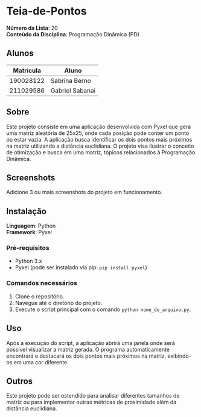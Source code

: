 # Teia-de-Pontos

**Número da Lista**: 20  
**Conteúdo da Disciplina**: Programação Dinâmica (PD)  

## Alunos
| Matrícula | Aluno |
| --------- | ----- |
| 190028122  | Sabrina Berno |
| 211029586  | Gabriel Sabanai |

## Sobre 
Este projeto consiste em uma aplicação desenvolvida com Pyxel que gera uma matriz aleatória de 25x25, onde cada posição pode conter um ponto ou estar vazia. A aplicação busca identificar os dois pontos mais próximos na matriz utilizando a distância euclidiana. O projeto visa ilustrar o conceito de otimização e busca em uma matriz, tópicos relacionados à Programação Dinâmica.

## Screenshots
Adicione 3 ou mais screenshots do projeto em funcionamento.

## Instalação 
**Linguagem**: Python  
**Framework**: Pyxel  

### Pré-requisitos
- Python 3.x
- Pyxel (pode ser instalado via pip: `pip install pyxel`)

### Comandos necessários
1. Clone o repositório.
2. Navegue até o diretório do projeto.
3. Execute o script principal com o comando `python nome_do_arquivo.py`.

## Uso 
Após a execução do script, a aplicação abrirá uma janela onde será possível visualizar a matriz gerada. O programa automaticamente encontrará e destacará os dois pontos mais próximos na matriz, exibindo-os em uma cor diferente.

## Outros 
Este projeto pode ser estendido para analisar diferentes tamanhos de matriz ou para implementar outras métricas de proximidade além da distância euclidiana.
